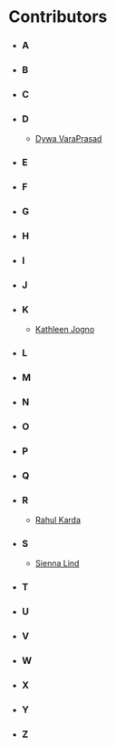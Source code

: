 # Contributors

- ### **A**
- ### **B**
- ### **C**
- ### **D**
    - [Dywa VaraPrasad](https://github.com/dywa-varaprasad)
- ### **E**
- ### **F**
- ### **G**
- ### **H**
- ### **I**
- ### **J**
- ### **K**
    - [Kathleen Jogno](https://github.com/redKath)
- ### **L**
- ### **M**
- ### **N**
- ### **O**
- ### **P**
- ### **Q**
- ### **R**
    - [Rahul Karda](https://github.com/rahulkarda)
- ### **S**
    - [Sienna Lind](https://github.com/siennalind)
- ### **T**
- ### **U**
- ### **V**
- ### **W**
- ### **X**
- ### **Y**
- ### **Z**
